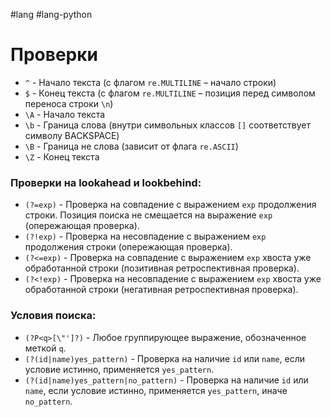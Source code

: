 #lang #lang-python 

# Проверки

- `^` - Начало текста (с флагом `re.MULTILINE` – начало строки)
- `$` - Конец текста (с флагом `re.MULTILINE` – позиция перед символом переноса строки `\n`)
- `\A` - Начало текста
- `\b` - Граница слова (внутри символьных классов `[]` соответствует символу BACKSPACE)
- `\B` - Граница не слова (зависит от флага `re.ASCII`)
- `\Z` - Конец текста

### Проверки на lookahead и lookbehind:

- `(?=exp)` - Проверка на совпадение с выражением `exp` продолжения строки. Позиция поиска не смещается на выражение `exp` (опережающая проверка).
- `(?!exp)` - Проверка на несовпадение с выражением `exp` продолжения строки (опережающая проверка).
- `(?<=exp)` - Проверка на совпадение с выражением `exp` хвоста уже обработанной строки (позитивная ретроспективная проверка).
- `(?<!exp)` - Проверка на несовпадение с выражением `exp` хвоста уже обработанной строки (негативная ретроспективная проверка).

### Условия поиска:

- `(?P<q>[\"']?)` - Любое группирующее выражение, обозначенное меткой `q`.
- `(?(id|name)yes_pattern)` - Проверка на наличие `id` или `name`, если условие истинно, применяется `yes_pattern`.
- `(?(id|name)yes_pattern|no_pattern)` - Проверка на наличие `id` или `name`, если условие истинно, применяется `yes_pattern`, иначе `no_pattern`.
